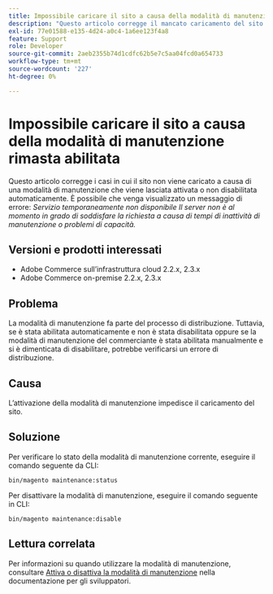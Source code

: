 ```yaml
---
title: Impossibile caricare il sito a causa della modalità di manutenzione rimasta abilitata
description: "Questo articolo corregge il mancato caricamento del sito a causa della mancata attivazione o disattivazione automatica della modalità di manutenzione. Potresti ricevere un messaggio di errore: *Servizio temporaneamente non disponibile Il server non è al momento in grado di soddisfare la richiesta a causa di tempi di inattività della manutenzione o problemi di capacità.*"
exl-id: 77e01588-e135-4d24-a0c4-1a6ee123f4a8
feature: Support
role: Developer
source-git-commit: 2aeb2355b74d1cdfc62b5e7c5aa04fcd0a654733
workflow-type: tm+mt
source-wordcount: '227'
ht-degree: 0%

---
```


# Impossibile caricare il sito a causa della modalità di manutenzione rimasta abilitata

Questo articolo corregge i casi in cui il sito non viene caricato a causa di una modalità di manutenzione che viene lasciata attivata o non disabilitata automaticamente. È possibile che venga visualizzato un messaggio di errore: *Servizio temporaneamente non disponibile Il server non è al momento in grado di soddisfare la richiesta a causa di tempi di inattività di manutenzione o problemi di capacità.*

## Versioni e prodotti interessati

* Adobe Commerce sull’infrastruttura cloud 2.2.x, 2.3.x
* Adobe Commerce on-premise 2.2.x, 2.3.x

## Problema

La modalità di manutenzione fa parte del processo di distribuzione. Tuttavia, se è stata abilitata automaticamente e non è stata disabilitata oppure se la modalità di manutenzione del commerciante è stata abilitata manualmente e si è dimenticata di disabilitare, potrebbe verificarsi un errore di distribuzione.

## Causa

L’attivazione della modalità di manutenzione impedisce il caricamento del sito.

## Soluzione

Per verificare lo stato della modalità di manutenzione corrente, eseguire il comando seguente da CLI:

```
bin/magento maintenance:status
```

Per disattivare la modalità di manutenzione, eseguire il comando seguente in CLI:

```
bin/magento maintenance:disable
```

## Lettura correlata

Per informazioni su quando utilizzare la modalità di manutenzione, consultare [Attiva o disattiva la modalità di manutenzione](https://experienceleague.adobe.com/en/docs/commerce-operations/installation-guide/tutorials/maintenance-mode) nella documentazione per gli sviluppatori.

